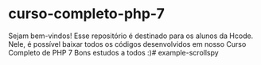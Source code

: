 # curso-completo-php-7
Sejam bem-vindos!
Esse repositório é destinado para os alunos da Hcode. Nele, é possível baixar todos os códigos desenvolvidos em nosso Curso Completo de PHP 7
Bons estudos a todos :)#   e x a m p l e - s c r o l l s p y  
 